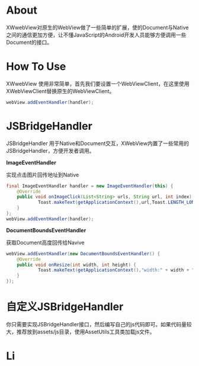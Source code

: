 # About

XWwebView对原生的WebView做了一些简单的扩展，使的Document与Native之间的通信更加方便，让不懂JavaScript的Android开发人员能够方便调用一些Document的接口。

# How To Use

XWwebView 使用非常简单，首先我们要设置一个WebViewClient，在这里使用XWebViewClient替换原生的WebViewClient。

```Java
webView.addEventHandler(handler);
```

# JSBridgeHandler

JSBridgeHandler 用于Native和Document交互，XWebView内置了一些常用的JSBridgeHandler，方便开发者调用。

**ImageEventHandler**

实现点击图片回传地址到Native

```java
final ImageEventHandler handler = new ImageEventHandler(this) {
	@Override
	public void onImageClick(List<String> urls, String url, int index) {
			Toast.makeText(getApplicationContext(),url,Toast.LENGTH_LONG).show();
	}
};
webView.addEventHandler(handler);
```
**DocumentBoundsEventHandler**

获取Document高度回传给Navive

```Java
webView.addEventHandler(new DocumentBoundsEventHandler() {
	@Override
	public void onResize(int width, int height) {
			Toast.makeText(getApplicationContext(),"width:" + width + "  height:" + height,Toast.LENGTH_LONG).show();
	}
});
```

# 自定义JSBridgeHandler

你只需要实现JSBridgeHandler接口，然后编写自己的js代码即可。如果代码量较大，推荐放到assets/js目录，使用AssetUtils工具类加载js文件。

# Li